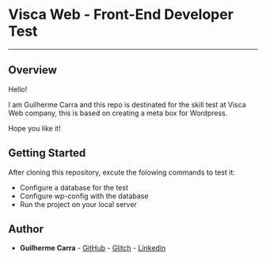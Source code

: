 # Visca Web - Front-End Developer Test
---
## Overview
Hello!

I am Guilherme Carra and this repo is destinated for the skill test at Visca Web company, this is based on creating a meta box for Wordpress.

Hope you like it!

## Getting Started
After cloning this repository, excute the folowing commands to test it:

* Configure a database for the test
* Configure wp-config with the database
* Run the project on your local server

## Author

* **Guilherme Carra** - [GitHub](https://github.com/GuilhermeCarra/) - [Glitch](https://glitch.com/@GuilhermeCarra/) - [Linkedin](https://www.linkedin.com/in/guilherme-carra/)